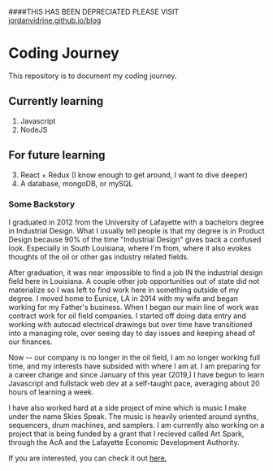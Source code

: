 ####THIS HAS BEEN DEPRECIATED PLEASE VISIT [jordanvidrine.github.io/blog](https://jordanvidrine.github.io/blog/)

# Coding Journey

This repository is to document my coding journey.

## Currently learning
1. Javascript
2. NodeJS
## For future learning
3. React + Redux (I know enough to get around, I want to dive deeper)
4. A database, mongoDB, or mySQL

### Some Backstory
I graduated in 2012 from the University of Lafayette with a bachelors degree in Industrial Design. What I usually tell people is that my degree is in Product Design because 90% of the time "Industrial Design" gives back a confused look. Especially in South Louisiana, where I'm from, where it also evokes thoughts of the oil or other gas industry related fields.

After graduation, it was near impossible to find a job IN the industrial design field here in Louisiana. A couple other job opportunities out of state did not materialize so I was left to find work here in something outside of my degree. I moved home to Eunice, LA in 2014 with my wife and began working for my Father's business. When I began our main line of work was contract work for oil field companies. I started off doing data entry and working with autocad electrical drawings but over time have transitioned into a managing role, over seeing day to day issues and keeping ahead of our finances.

Now -- our company is no longer in the oil field, I am no longer working full time, and my interests have subsided with where I am at. I am preparing for a career change and since January of this year (2019,) I have begun to learn Javascript and fullstack web dev at a self-taught pace, averaging about 20 hours of learning a week.

I have also worked hard at a side project of mine which is music I make under the name Skies Speak. The music is heavily oriented around synths, sequencers, drum machines, and samplers. I am currently also working on a project that is being funded by a grant that I recieved called Art Spark, through the AcA and the Lafayette Economic Development Authority.

If you are interested, you can check it out [here.](http://www.skiesspeak.com)
